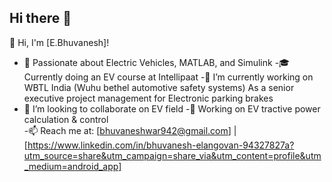 ## Hi there 👋

<!--
**BhuvaneshElangovan/BhuvaneshElangovan** is a ✨ _special_ ✨ repository because its `README.md` (this file) appears on your GitHub profile.

Here are some ideas to get you started:

--> 👋 Hi, I'm [E.Bhuvanesh]!
- 🔋 Passionate about Electric Vehicles, MATLAB, and Simulink
-🎓 Currently doing an EV course at Intellipaat
-🔭 I’m currently working on WBTL India (Wuhu bethel automotive safety systems) As a senior executive project management for Electronic parking brakes
 - 👯 I’m looking to collaborate on EV field
-🚀 Working on EV tractive power calculation & control  
-📫 Reach me at: [bhuvaneshwar942@gmail.com] | [https://www.linkedin.com/in/bhuvanesh-elangovan-94327827a?utm_source=share&utm_campaign=share_via&utm_content=profile&utm_medium=android_app]



